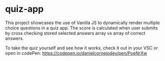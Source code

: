 # quiz-app

This project showcases the use of Vanilla JS to dynamically render multiple choice questions in a quiz app. The score is calculated when user submits by cross checking stored selected answers array vs array of correct answers. 

To take the quiz yourself and see how it works, check it out in your VSC or open in codePen: https://codepen.io/danielcornejodev/pen/PoeNrXw
